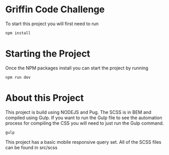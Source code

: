 # Griffin Code Challenge
To start this project you will first need to run 
```bash
npm install
```

# Starting the Project
Once the NPM packages install you can start the project by running
```bash
npm run dev
```
# About this Project
This project is build using NODEJS and Pug. The SCSS is in BEM and compiled using Gulp.
If you want to run the Gulp file to see the automation process for compiling the CSS you will need to just run the Gulp command.
```bash
gulp
```
This project has a basic mobile responsive query set. All of the SCSS files can be found in src/scss
